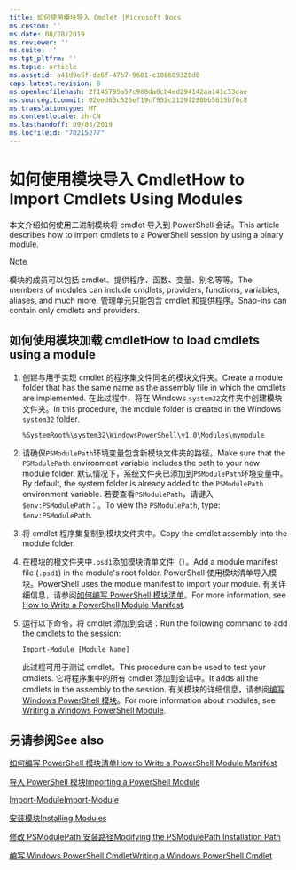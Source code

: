 ```yaml
---
title: 如何使用模块导入 Cmdlet |Microsoft Docs
ms.custom: ''
ms.date: 08/28/2019
ms.reviewer: ''
ms.suite: ''
ms.tgt_pltfrm: ''
ms.topic: article
ms.assetid: a41d9e5f-de6f-47b7-9601-c108609320d0
caps.latest.revision: 8
ms.openlocfilehash: 2f145795a57c988da0cb4ed294142aa141c53cae
ms.sourcegitcommit: 02eed65c526ef19cf952c2129f280bb5615bf0c8
ms.translationtype: MT
ms.contentlocale: zh-CN
ms.lasthandoff: 09/03/2019
ms.locfileid: "70215277"
---
```

# <a name="how-to-import-cmdlets-using-modules"></a><span data-ttu-id="dce97-102">如何使用模块导入 Cmdlet</span><span class="sxs-lookup"><span data-stu-id="dce97-102">How to Import Cmdlets Using Modules</span></span>

<span data-ttu-id="dce97-103">本文介绍如何使用二进制模块将 cmdlet 导入到 PowerShell 会话。</span><span class="sxs-lookup"><span data-stu-id="dce97-103">This article describes how to import cmdlets to a PowerShell session by using a binary module.</span></span>

> [!NOTE]
> <span data-ttu-id="dce97-104">模块的成员可以包括 cmdlet、提供程序、函数、变量、别名等等。</span><span class="sxs-lookup"><span data-stu-id="dce97-104">The members of modules can include cmdlets, providers, functions, variables, aliases, and much more.</span></span> <span data-ttu-id="dce97-105">管理单元只能包含 cmdlet 和提供程序。</span><span class="sxs-lookup"><span data-stu-id="dce97-105">Snap-ins can contain only cmdlets and providers.</span></span>

## <a name="how-to-load-cmdlets-using-a-module"></a><span data-ttu-id="dce97-106">如何使用模块加载 cmdlet</span><span class="sxs-lookup"><span data-stu-id="dce97-106">How to load cmdlets using a module</span></span>

1. <span data-ttu-id="dce97-107">创建与用于实现 cmdlet 的程序集文件同名的模块文件夹。</span><span class="sxs-lookup"><span data-stu-id="dce97-107">Create a module folder that has the same name as the assembly file in which the cmdlets are implemented.</span></span> <span data-ttu-id="dce97-108">在此过程中，将在 Windows `system32`文件夹中创建模块文件夹。</span><span class="sxs-lookup"><span data-stu-id="dce97-108">In this procedure, the module folder is created in the Windows `system32` folder.</span></span>

   `%SystemRoot%\system32\WindowsPowerShell\v1.0\Modules\mymodule`

1. <span data-ttu-id="dce97-109">请确保`PSModulePath`环境变量包含新模块文件夹的路径。</span><span class="sxs-lookup"><span data-stu-id="dce97-109">Make sure that the `PSModulePath` environment variable includes the path to your new module folder.</span></span> <span data-ttu-id="dce97-110">默认情况下，系统文件夹已添加到`PSModulePath`环境变量中。</span><span class="sxs-lookup"><span data-stu-id="dce97-110">By default, the system folder is already added to the `PSModulePath` environment variable.</span></span> <span data-ttu-id="dce97-111">若要查看`PSModulePath`，请键入`$env:PSModulePath`：。</span><span class="sxs-lookup"><span data-stu-id="dce97-111">To view the `PSModulePath`, type: `$env:PSModulePath`.</span></span>

1. <span data-ttu-id="dce97-112">将 cmdlet 程序集复制到模块文件夹中。</span><span class="sxs-lookup"><span data-stu-id="dce97-112">Copy the cmdlet assembly into the module folder.</span></span>

1. <span data-ttu-id="dce97-113">在模块的根文件夹中`.psd1`添加模块清单文件（）。</span><span class="sxs-lookup"><span data-stu-id="dce97-113">Add a module manifest file (`.psd1`) in the module's root folder.</span></span> <span data-ttu-id="dce97-114">PowerShell 使用模块清单导入模块。</span><span class="sxs-lookup"><span data-stu-id="dce97-114">PowerShell uses the module manifest to import your module.</span></span> <span data-ttu-id="dce97-115">有关详细信息，请参阅[如何编写 PowerShell 模块清单](../module/how-to-write-a-powershell-module-manifest.md)。</span><span class="sxs-lookup"><span data-stu-id="dce97-115">For more information, see [How to Write a PowerShell Module Manifest](../module/how-to-write-a-powershell-module-manifest.md).</span></span>

1. <span data-ttu-id="dce97-116">运行以下命令，将 cmdlet 添加到会话：</span><span class="sxs-lookup"><span data-stu-id="dce97-116">Run the following command to add the cmdlets to the session:</span></span>

   `Import-Module [Module_Name]`

   <span data-ttu-id="dce97-117">此过程可用于测试 cmdlet。</span><span class="sxs-lookup"><span data-stu-id="dce97-117">This procedure can be used to test your cmdlets.</span></span> <span data-ttu-id="dce97-118">它将程序集中的所有 cmdlet 添加到会话中。</span><span class="sxs-lookup"><span data-stu-id="dce97-118">It adds all the cmdlets in the assembly to the session.</span></span> <span data-ttu-id="dce97-119">有关模块的详细信息，请参阅[编写 Windows PowerShell 模块](../module/writing-a-windows-powershell-module.md)。</span><span class="sxs-lookup"><span data-stu-id="dce97-119">For more information about modules, see [Writing a Windows PowerShell Module](../module/writing-a-windows-powershell-module.md).</span></span>

## <a name="see-also"></a><span data-ttu-id="dce97-120">另请参阅</span><span class="sxs-lookup"><span data-stu-id="dce97-120">See also</span></span>

[<span data-ttu-id="dce97-121">如何编写 PowerShell 模块清单</span><span class="sxs-lookup"><span data-stu-id="dce97-121">How to Write a PowerShell Module Manifest</span></span>](../module/how-to-write-a-powershell-module-manifest.md)

[<span data-ttu-id="dce97-122">导入 PowerShell 模块</span><span class="sxs-lookup"><span data-stu-id="dce97-122">Importing a PowerShell Module</span></span>](../module/importing-a-powershell-module.md)

[<span data-ttu-id="dce97-123">Import-Module</span><span class="sxs-lookup"><span data-stu-id="dce97-123">Import-Module</span></span>](/powershell/module/Microsoft.PowerShell.Core/Import-Module)

[<span data-ttu-id="dce97-124">安装模块</span><span class="sxs-lookup"><span data-stu-id="dce97-124">Installing Modules</span></span>](../module/installing-a-powershell-module.md)

[<span data-ttu-id="dce97-125">修改 PSModulePath 安装路径</span><span class="sxs-lookup"><span data-stu-id="dce97-125">Modifying the PSModulePath Installation Path</span></span>](../module/modifying-the-psmodulepath-installation-path.md)

[<span data-ttu-id="dce97-126">编写 Windows PowerShell Cmdlet</span><span class="sxs-lookup"><span data-stu-id="dce97-126">Writing a Windows PowerShell Cmdlet</span></span>](./writing-a-windows-powershell-cmdlet.md)
